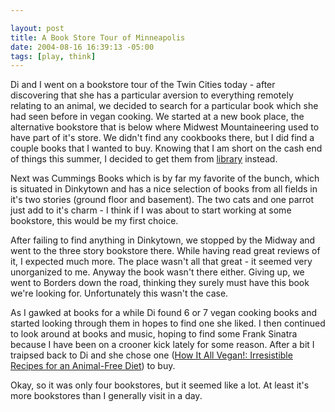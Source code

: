 ```yaml
--- 

layout: post
title: A Book Store Tour of Minneapolis
date: 2004-08-16 16:39:13 -05:00
tags: [play, think]
---
```

Di and I went on a bookstore tour of the Twin Cities today - after discovering that she has a particular aversion to everything remotely relating to an animal, we decided to search for a particular book which she had seen before in vegan cooking.  We started at a new book place, the alternative bookstore that is below where Midwest Mountaineering used to have part of it's store.  We didn't find any cookbooks there, but I did find a couple books that I wanted to buy.  Knowing that I am short on the cash end of things this summer, I decided to get them from <a href="http://www.mplib.org/">library</a> instead.

Next was Cummings Books which is by far my favorite of the bunch, which is situated in Dinkytown and has a nice selection of books from all fields in it's two stories (ground floor and basement).  The two cats and one parrot just add to it's charm - I think if I was about to start working at some bookstore, this would be my first choice.

After failing to find anything in Dinkytown, we stopped by the Midway and went to the three story bookstore there.  While having read great reviews of it, I expected much more.  The place wasn't all that great - it seemed very unorganized to me.  Anyway the book wasn't there either.  Giving up, we went to Borders down the road, thinking they surely must have this book we're looking for.  Unfortunately this wasn't the case.

As I gawked at books for a while Di found 6 or 7 vegan cooking books and started looking through them in hopes to find one she liked.   I then continued to look around at books and music, hoping to find some Frank Sinatra because I have been on a crooner kick lately for some reason.  After a bit I traipsed back to Di and she chose one (<a title="How It All Vegan!: Irresistible Recipes for an Animal-Free Diet" href="http://www.amazon.com/exec/obidos/ASIN/1551520672/manalangcom-20?dev-t=D2B1IIRG931JN5%26camp=2025%26link_code=sp1">How It All Vegan!: Irresistible Recipes for an Animal-Free Diet</a>) to buy.

Okay, so it was only four bookstores, but it seemed like a lot.  At least it's more bookstores than I generally visit in a day.
